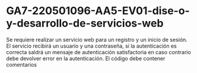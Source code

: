 # GA7-220501096-AA5-EV01-dise-o-y-desarrollo-de-servicios-web
Se requiere realizar un servicio web para un registro y un inicio de sesión. El servicio recibirá un usuario y una contraseña, si la autenticación es correcta saldrá un mensaje de autenticación satisfactoria en caso contrario debe devolver error en la autenticación. El código debe contener comentarios
